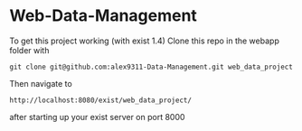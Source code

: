 # Web-Data-Management
To get this project working (with exist 1.4)
Clone this repo in the webapp folder with 

`git clone git@github.com:alex9311-Data-Management.git web_data_project`

Then navigate to 

`http://localhost:8080/exist/web_data_project/`

after starting up your exist server on port 8000
